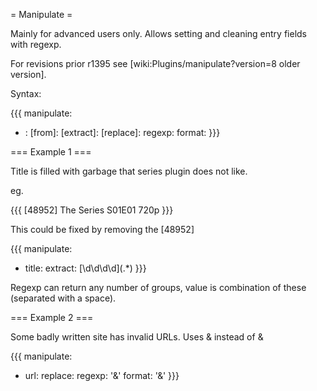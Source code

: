 = Manipulate =

Mainly for advanced users only. Allows setting and cleaning entry fields with regexp.

For revisions prior r1395 see [wiki:Plugins/manipulate?version=8 older version].

Syntax:

{{{
manipulate:
  - <destination field>:
      [from]: <source field>
      [extract]: <regexp>
      [replace]:
        regexp: <regexp>
        format: <regexp>
}}}

=== Example 1 ===

Title is filled with garbage that series plugin does not like.

eg.

{{{
[48952] The Series S01E01 720p
}}}

This could be fixed by removing the [48952]

{{{
manipulate:
  - title:
      extract: \[\d\d\d\d\](.*)
}}}

Regexp can return any number of groups, value is combination of these (separated with a space).

=== Example 2 ===

Some badly written site has invalid URLs. Uses &amp; instead of &

{{{
manipulate:
  - url:
      replace:
        regexp: '&amp;'
        format: '&'
}}}
